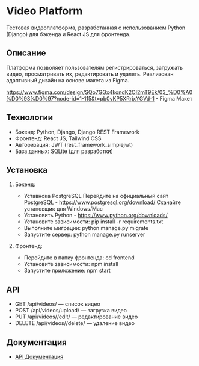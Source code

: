 # Video Platform
 
 Тестовая видеоплатформа, разработанная с использованием Python (Django) для бэкенда и React JS для фронтенда.
 
 ## Описание
 Платформа позволяет пользователям регистрироваться, загружать видео, просматривать их, редактировать и удалять. Реализован адаптивный дизайн на основе макета из Figma.
 
 https://www.figma.com/design/SQo7GGx4kondK2OI2mT9Ek/03_%D0%A0%D0%93%D0%97?node-id=1-115&t=pb0vKP5XRrjxYGVd-1 - Figma Макет 
 
 ## Технологии
 - Бэкенд: Python, Django, Django REST Framework
 - Фронтенд: React JS, Tailwind CSS
 - Авторизация: JWT (rest_framework_simplejwt)
 - База данных: SQLite (для разработки)

 
 ## Установка
 1. Бэкенд:
    - Уставнока PostgreSQL
      Перейдите на официальный сайт PostgreSQL - https://www.postgresql.org/download/
      Скачайте установщик для Windows/Mac
    - Установить Python - https://www.python.org/downloads/
    - Установите зависимости: pip install -r requirements.txt
    - Выполните миграции: python manage.py migrate
    - Запустите сервер: python manage.py runserver
 
 3. Фронтенд:
    - Перейдите в папку фронтенда: cd frontend
    - Установите зависимости: npm install
    - Запустите приложение: npm start
 
 ## API
 - GET /api/videos/ — список видео
 - POST /api/videos/upload/ — загрузка видео
 - PUT /api/videos/<id>/edit/ — редактирование видео
 - DELETE /api/videos/<id>/delete/ — удаление видео
 
 ## Документация
 - [API Документация](docs/API.md)
